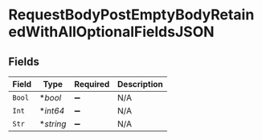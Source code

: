 # RequestBodyPostEmptyBodyRetainedWithAllOptionalFieldsJSON


## Fields

| Field              | Type               | Required           | Description        |
| ------------------ | ------------------ | ------------------ | ------------------ |
| `Bool`             | **bool*            | :heavy_minus_sign: | N/A                |
| `Int`              | **int64*           | :heavy_minus_sign: | N/A                |
| `Str`              | **string*          | :heavy_minus_sign: | N/A                |